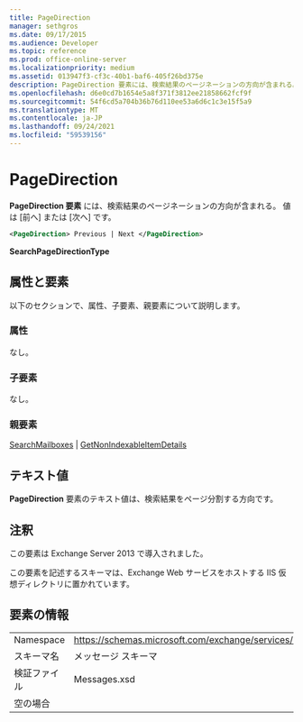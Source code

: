 ```yaml
---
title: PageDirection
manager: sethgros
ms.date: 09/17/2015
ms.audience: Developer
ms.topic: reference
ms.prod: office-online-server
ms.localizationpriority: medium
ms.assetid: 013947f3-cf3c-40b1-baf6-405f26bd375e
description: PageDirection 要素には、検索結果のページネーションの方向が含まれる。 値は [前へ] または [次へ] です。
ms.openlocfilehash: d6e0cd7b1654e5a8f371f3812ee21858662fcf9f
ms.sourcegitcommit: 54f6cd5a704b36b76d110ee53a6d6c1c3e15f5a9
ms.translationtype: MT
ms.contentlocale: ja-JP
ms.lasthandoff: 09/24/2021
ms.locfileid: "59539156"
---
```

# <a name="pagedirection"></a>PageDirection

**PageDirection 要素** には、検索結果のページネーションの方向が含まれる。 値は [前へ] または [次へ] です。 
  
```XML
<PageDirection> Previous | Next </PageDirection>
```

 **SearchPageDirectionType**
## <a name="attributes-and-elements"></a>属性と要素

以下のセクションで、属性、子要素、親要素について説明します。
  
### <a name="attributes"></a>属性

なし。
  
### <a name="child-elements"></a>子要素

なし。
  
### <a name="parent-elements"></a>親要素

[SearchMailboxes](searchmailboxes.md)  | [GetNonIndexableItemDetails](getnonindexableitemdetails.md)
  
## <a name="text-value"></a>テキスト値

**PageDirection** 要素のテキスト値は、検索結果をページ分割する方向です。 
  
## <a name="remarks"></a>注釈

この要素は Exchange Server 2013 で導入されました。
  
この要素を記述するスキーマは、Exchange Web サービスをホストする IIS 仮想ディレクトリに置かれています。
  
## <a name="element-information"></a>要素の情報

|||
|:-----|:-----|
|Namespace  <br/> |https://schemas.microsoft.com/exchange/services/2006/messages  <br/> |
|スキーマ名  <br/> |メッセージ スキーマ  <br/> |
|検証ファイル  <br/> |Messages.xsd  <br/> |
|空の場合  <br/> ||
   

